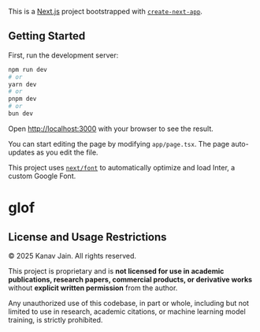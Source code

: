 This is a [Next.js](https://nextjs.org/) project bootstrapped with [`create-next-app`](https://github.com/vercel/next.js/tree/canary/packages/create-next-app).

## Getting Started

First, run the development server:

```bash
npm run dev
# or
yarn dev
# or
pnpm dev
# or
bun dev
```

Open [http://localhost:3000](http://localhost:3000) with your browser to see the result.

You can start editing the page by modifying `app/page.tsx`. The page auto-updates as you edit the file.

This project uses [`next/font`](https://nextjs.org/docs/basic-features/font-optimization) to automatically optimize and load Inter, a custom Google Font.

# glof

## License and Usage Restrictions

© 2025 Kanav Jain. All rights reserved.

This project is proprietary and is **not licensed for use in academic publications, research papers, commercial products, or derivative works** without **explicit written permission** from the author.

Any unauthorized use of this codebase, in part or whole, including but not limited to use in research, academic citations, or machine learning model training, is strictly prohibited.
